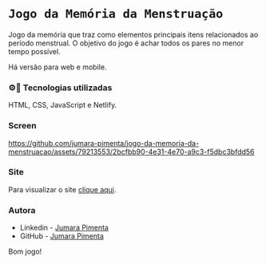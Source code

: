 # `Jogo da Memória da Menstruação`

Jogo da memória que traz como elementos principais itens relacionados ao período menstrual. O objetivo do jogo é achar todos os pares no menor tempo possível.

Há versão para web e mobile.

### ⚙📲 Tecnologias utilizadas 

HTML, CSS, JavaScript e Netlify.

### Screen

https://github.com/jumara-pimenta/jogo-da-memoria-da-menstruacao/assets/79213553/2bcfbb90-4e31-4e70-a9c3-f5dbc3bfdd56

### Site

Para visualizar o site <a href="https://jogodamenstruacao.netlify.app/" target="_blank">clique aqui<a/>.
  
### Autora
  
- Linkedin - [Jumara Pimenta](https://www.linkedin.com/in/jumara-souza-pimenta/)
- GitHub - [Jumara Pimenta](https://github.com/jumara-pimenta)

Bom jogo!
